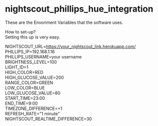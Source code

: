 # nightscout_phillips_hue_integration

These are the Envoriment Variables that the software uses.

How to set-up? <br />
Setting this up is very easy.

NIGHTSCOUT_URL=https://your_nightscout_link.herokuapp.com/ <br />
PHILLIPS_IP=192.168.1.16
<br />PHILLIPS_USERNAME=your username <br />
BRIGHTNESS_LEVEL=100 <br />
LIGHT_ID=1 <br />
HIGH_COLOR=RED <br />
HIGH_GLUCOSE_VALUE=200 <br />
RANGE_COLOR=GREEN <br />
LOW_COLOR=BLUE <br />
LOW_GLUCOSE_VALUE=80 <br />
START_TIME=23:00 <br />
END_TIME=9:00 <br />
TIMEZONE_DIFFERENCE=+1 <br />
REFRESH_RATE="1 minute" <br />
NIGHTSCOUT_REALTIME_DIFFERENCE=30 <br />
